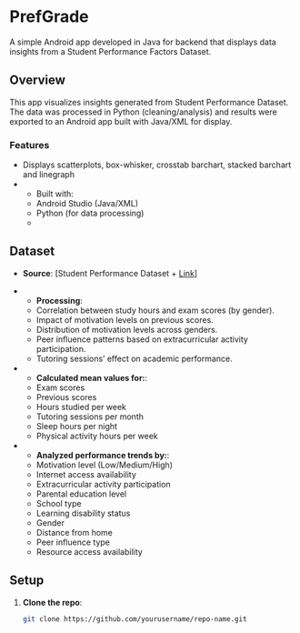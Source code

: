 # PrefGrade

A simple Android app developed in Java for backend that displays data insights from a Student Performance Factors Dataset. 

## **Overview** 

This app visualizes insights generated from Student Performance Dataset. The data was processed in Python (cleaning/analysis) and results were exported to an Android app built with Java/XML for display.  

### **Features**  
- Displays scatterplots, box-whisker, crosstab barchart, stacked barchart and linegraph
- - Built with:  
  - Android Studio (Java/XML)  
  - Python (for data processing)
  - 
## **Dataset**  

- **Source**: [Student Performance Dataset + [Link](https://www.kaggle.com/datasets/lainguyn123/student-performance-factors)]
- - **Processing**:
  - Correlation between study hours and exam scores (by gender).
  - Impact of motivation levels on previous scores.
  - Distribution of motivation levels across genders.
  - Peer influence patterns based on extracurricular activity participation.
  - Tutoring sessions’ effect on academic performance.
    
- - **Calculated mean values for:**:
  - Exam scores
  - Previous scores
  - Hours studied per week
  - Tutoring sessions per month
  - Sleep hours per night
  - Physical activity hours per week
    
- - **Analyzed performance trends by:**:
  - Motivation level (Low/Medium/High)
  - Internet access availability
  - Extracurricular activity participation
  - Parental education level
  - School type
  - Learning disability status
  - Gender
  - Distance from home
  - Peer influence type
  - Resource access availability
    
## **Setup**  
1. **Clone the repo**:  
   ```bash  
   git clone https://github.com/yourusername/repo-name.git  

